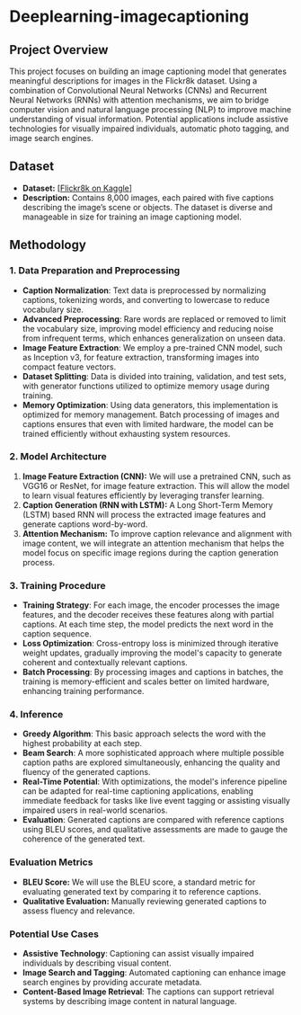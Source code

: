 # Deeplearning-imagecaptioning

## Project Overview
This project focuses on building an image captioning model that generates meaningful descriptions for images in the Flickr8k dataset. Using a combination of Convolutional Neural Networks (CNNs) and Recurrent Neural Networks (RNNs) with attention mechanisms, we aim to bridge computer vision and natural language processing (NLP) to improve machine understanding of visual information. Potential applications include assistive technologies for visually impaired individuals, automatic photo tagging, and image search engines.

## Dataset
- **Dataset:** [[Flickr8k on Kaggle](https://www.kaggle.com/datasets/adityajn105/flickr8k)]
- **Description:** Contains 8,000 images, each paired with five captions describing the image’s scene or objects. The dataset is diverse and manageable in size for training an image captioning model.

## Methodology

### 1. Data Preparation and Preprocessing
   - **Caption Normalization**: Text data is preprocessed by normalizing captions, tokenizing words, and converting to lowercase to reduce vocabulary size.
   - **Advanced Preprocessing**: Rare words are replaced or removed to limit the vocabulary size, improving model efficiency and reducing noise from infrequent terms, which enhances generalization on unseen data.
   - **Image Feature Extraction**: We employ a pre-trained CNN model, such as Inception v3, for feature extraction, transforming images into compact feature vectors.
   - **Dataset Splitting**: Data is divided into training, validation, and test sets, with generator functions utilized to optimize memory usage during training.
   - **Memory Optimization**: Using data generators, this implementation is optimized for memory management. Batch processing of images and captions ensures that even with limited hardware, the model can be trained efficiently without exhausting system resources.

### 2. Model Architecture
1. **Image Feature Extraction (CNN):** We will use a pretrained CNN, such as VGG16 or ResNet, for image feature extraction. This will allow the model to learn visual features efficiently by leveraging transfer learning.
2. **Caption Generation (RNN with LSTM):** A Long Short-Term Memory (LSTM) based RNN will process the extracted image features and generate captions word-by-word.
3. **Attention Mechanism:** To improve caption relevance and alignment with image content, we will integrate an attention mechanism that helps the model focus on specific image regions during the caption generation process.

### 3. Training Procedure
   - **Training Strategy**: For each image, the encoder processes the image features, and the decoder receives these features along with partial captions. At each time step, the model predicts the next word in the caption sequence.
   - **Loss Optimization**: Cross-entropy loss is minimized through iterative weight updates, gradually improving the model's capacity to generate coherent and contextually relevant captions.
   - **Batch Processing**: By processing images and captions in batches, the training is memory-efficient and scales better on limited hardware, enhancing training performance.

### 4. Inference
   - **Greedy Algorithm**: This basic approach selects the word with the highest probability at each step.
   - **Beam Search**: A more sophisticated approach where multiple possible caption paths are explored simultaneously, enhancing the quality and fluency of the generated captions.
   - **Real-Time Potential**: With optimizations, the model's inference pipeline can be adapted for real-time captioning applications, enabling immediate feedback for tasks like live event tagging or assisting visually impaired users in real-world scenarios.
   - **Evaluation**: Generated captions are compared with reference captions using BLEU scores, and qualitative assessments are made to gauge the coherence of the generated text.

### Evaluation Metrics
- **BLEU Score:** We will use the BLEU score, a standard metric for evaluating generated text by comparing it to reference captions.
- **Qualitative Evaluation:** Manually reviewing generated captions to assess fluency and relevance.

### Potential Use Cases
   - **Assistive Technology**: Captioning can assist visually impaired individuals by describing visual content.
   - **Image Search and Tagging**: Automated captioning can enhance image search engines by providing accurate metadata.
   - **Content-Based Image Retrieval**: The captions can support retrieval systems by describing image content in natural language.

